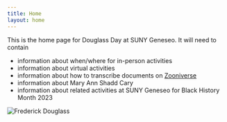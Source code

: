 ```yaml
---
title: Home
layout: home
---
```


This is the home page for Douglass Day at SUNY Geneseo. It will need to contain

- information about when/where for in-person activities
- information about virtual activities
- information about how to transcribe documents on [Zooniverse](https://zooniverse.org)
- information about Mary Ann Shadd Cary
- information about related activities at SUNY Geneseo for Black History Month 2023

![Frederick Douglass](https://upload.wikimedia.org/wikipedia/commons/8/8b/Frederick_Douglass_as_a_younger_man.jpg)
